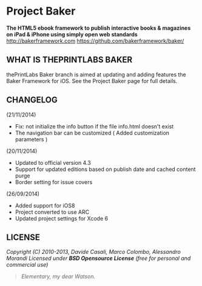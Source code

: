 Project Baker
=============

**The HTML5 ebook framework to publish interactive books & magazines on iPad & iPhone using simply open web standards**
<http://bakerframework.com>
<https://github.com/bakerframework/baker/>

WHAT IS THEPRINTLABS BAKER
-------------
thePrintLabs Baker branch is aimed at updating and adding features the Baker Framework for iOS. See the Project Baker page for full details.

CHANGELOG
---------
(21/11/2014)

* Fix: not initialize the info button if the file info.html doesn't exist
* The navigation bar can be customized ( Added customization parameters )

(20/11/2014)

* Updated to official version 4.3
* Support for updated editions based on publish date and cached content purge
* Border setting for issue covers

(26/09/2014)

* Added support for iOS8
* Project converted to use ARC
* Updated project settings for Xcode 6

LICENSE
-------

_Copyright (C) 2010-2013, Davide Casali, Marco Colombo, Alessandro Morandi_
_Licensed under **BSD Opensource License** (free for personal and commercial use)_

> _Elementary, my dear Watson._

